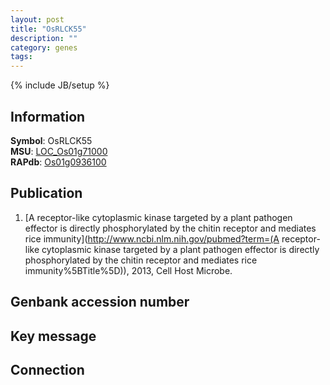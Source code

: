 ```yaml
---
layout: post
title: "OsRLCK55"
description: ""
category: genes
tags: 
---
```

{% include JB/setup %}

## Information
__Symbol__: OsRLCK55  
__MSU__: [LOC_Os01g71000](http://rice.plantbiology.msu.edu/cgi-bin/ORF_infopage.cgi?orf=LOC_Os01g71000)  
__RAPdb__: [Os01g0936100](http://rapdb.dna.affrc.go.jp/viewer/gbrowse_details/irgsp1?name=Os01g0936100)  

## Publication
1. [A receptor-like cytoplasmic kinase targeted by a plant pathogen effector is directly phosphorylated by the chitin receptor and mediates rice immunity](http://www.ncbi.nlm.nih.gov/pubmed?term=(A receptor-like cytoplasmic kinase targeted by a plant pathogen effector is directly phosphorylated by the chitin receptor and mediates rice immunity%5BTitle%5D)), 2013, Cell Host Microbe.

## Genbank accession number

## Key message

## Connection


